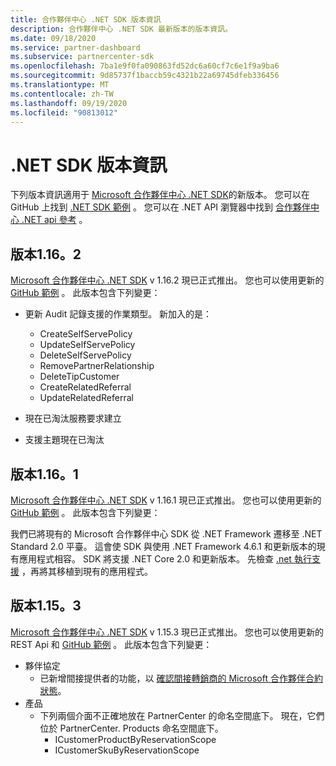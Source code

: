 ```yaml
---
title: 合作夥伴中心 .NET SDK 版本資訊
description: 合作夥伴中心 .NET SDK 最新版本的版本資訊。
ms.date: 09/18/2020
ms.service: partner-dashboard
ms.subservice: partnercenter-sdk
ms.openlocfilehash: 7ba1e9f0fa090863fd52dc6a60cf7c6e1f9a9ba6
ms.sourcegitcommit: 9d85737f1baccb59c4321b22a69745dfeb336456
ms.translationtype: MT
ms.contentlocale: zh-TW
ms.lasthandoff: 09/19/2020
ms.locfileid: "90813012"
---
```

# <a name="net-sdk-release-notes"></a>.NET SDK 版本資訊

下列版本資訊適用于 [Microsoft 合作夥伴中心 .NET SDK](https://www.nuget.org/packages/Microsoft.Store.PartnerCenter)的新版本。 您可以在 GitHub 上找到 [.NET SDK 範例](https://github.com/Microsoft/Partner-Center-DotNet-Samples) 。 您可以在 .NET API 瀏覽器中找到 [合作夥伴中心 .NET api 參考](https://docs.microsoft.com/dotnet/api/?view=partnercenter-dotnet-latest&preserve-view=true) 。

## <a name="version-1162"></a>版本1.16。2

[Microsoft 合作夥伴中心 .NET SDK](https://www.nuget.org/packages/Microsoft.Store.PartnerCenter/1.16.2) v 1.16.2 現已正式推出。 您也可以使用更新的 [GitHub 範例](https://github.com/Microsoft/Partner-Center-DotNet-Samples) 。 此版本包含下列變更：

* 更新 Audit 記錄支援的作業類型。 新加入的是：
  * CreateSelfServePolicy
  * UpdateSelfServePolicy
  * DeleteSelfServePolicy
  * RemovePartnerRelationship
  * DeleteTipCustomer
  * CreateRelatedReferral
  * UpdateRelatedReferral

* 現在已淘汰服務要求建立
* 支援主題現在已淘汰


## <a name="version-1161"></a>版本1.16。1

[Microsoft 合作夥伴中心 .NET SDK](https://www.nuget.org/packages/Microsoft.Store.PartnerCenter/1.16.1) v 1.16.1 現已正式推出。 您也可以使用更新的 [GitHub 範例](https://github.com/Microsoft/Partner-Center-DotNet-Samples) 。 此版本包含下列變更：

我們已將現有的 Microsoft 合作夥伴中心 SDK 從 .NET Framework 遷移至 .NET Standard 2.0 平臺。 這會使 SDK 與使用 .NET Framework 4.6.1 和更新版本的現有應用程式相容。 SDK 將支援 .NET Core 2.0 和更新版本。 先檢查 [.net 執行支援](/dotnet/standard/net-standard) ，再將其移植到現有的應用程式。   


## <a name="version-1153"></a>版本1.15。3
[Microsoft 合作夥伴中心 .NET SDK](https://www.nuget.org/packages/Microsoft.Store.PartnerCenter/1.15.3) v 1.15.3 現已正式推出。 您也可以使用更新的 REST Api 和 [GitHub 範例](https://github.com/Microsoft/Partner-Center-DotNet-Samples) 。 此版本包含下列變更：

* 夥伴協定
  * 已新增間接提供者的功能，以 [確認間接轉銷商的 Microsoft 合作夥伴合約狀態](verify-indirect-reseller-mpa-status.md)。
* 產品
  * 下列兩個介面不正確地放在 PartnerCenter 的命名空間底下。 現在，它們位於 PartnerCenter. Products 命名空間底下。
    * ICustomerProductByReservationScope
    * ICustomerSkuByReservationScope
